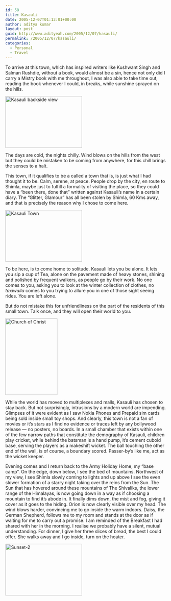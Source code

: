 ```yaml
---
id: 58
title: Kasauli
date: 2005-12-07T01:13:01+00:00
author: aditya kumar
layout: post
guid: http://www.adityeah.com/2005/12/07/kasauli/
permalink: /2005/12/07/kasauli/
categories:
  - Personal
  - Travel
---
```

To arrive at this town, which has inspired writers like Kushwant Singh and Salman Rushdie, without a book, would almost be a sin, hence not only did I carry a Mistry book with me throughout, I was also able to take time out, reading the book whenever I could, in breaks, while sunshine sprayed on the hills.  
  
<img src="http://static.flickr.com/35/70911251_1e35959005_m.jpg" width="240" height="162" alt="Kasauli backside view" />  
  
The days are cold, the nights chilly. Wind blows on the hills from the west but they could be mistaken to be coming from anywhere, for this chill brings the senses to a halt.  
  
This town, if it qualifies to be a called a town that is, is just what I had thought it to be. Calm, serene, at peace. People drop by the city, en route to Shimla, maybe just to fulfill a formality of visiting the place, so they could have a &#8220;been there, done that&#8221; written against Kasauli&#8217;s name in a certain diary. The &#8220;Glitter, Glamour&#8221; has all been stolen by Shimla, 60 Kms away, and that is precisely the reason why I chose to come here.  
  
<img src="http://static.flickr.com/34/70911253_4bc875bc99_m.jpg" width="240" height="162" alt="Kasauli Town" />  


To be here, is to come home to solitude. Kasauli lets you be alone. It lets you sip a cup of Tea, alone on the pavement made of heavy stones, shining and polished by frequent walkers, as people go by their work. No one comes to you, asking you to look at the winter collection of clothes, no _taxiwalla_ comes to you trying to allure you in one of those sight seeing rides. You are left alone.  
  
But do not mistake this for unfriendliness on the part of the residents of this small town. Talk once, and they will open their world to you.  
  
<img src="http://static.flickr.com/34/70911254_265ff87f09_m.jpg" width="163" height="240" alt="Church of Christ" />  


While the world has moved to multiplexes and malls, Kasauli has chosen to stay back. But not surprisingly, intrusions by a modern world are impending. Glimpses of it were evident as I saw Nokia Phones and Prepaid sim cards being sold inside small toy shops. And clearly, this town is not a fan of movies or it&#8217;s stars as I find no evidence or traces left by any bollywood release &#8212; no posters, no boards. In a small chamber that exists within one of the few narrow paths that constitute the demography of Kasauli, children play cricket, while behind the batsman is a hand pump, it&#8217;s cement cuboid base, serving the players as a makeshift wicket. The ball touching the other end of the wall, is of course, a boundary scored. Passer-by&#8217;s like me, act as the wicket keeper.  


Evening comes and I return back to the Army Holiday Home, my &#8220;base camp&#8221;. On the edge, down below, I see the bed of mountains. Northwest of my view, I see Shimla slowly coming to lights and up above I see the even slower formation of a starry night taking over the reins from the Sun. The Sun that has hovered around these mountains of The Shivaliks, the lower range of the Himalayas, is now going down in a way as if choosing a mountain to find it&#8217;s abode in. It finally dims down, the mist and fog, giving it cover as it goes to the hiding. Orion is now clearly visible over my head. The wind blows harder, convincing me to go inside the warm indoors. Daisy, the German Shepherd, follows me to my room and stands at the door as if waiting for me to carry out a promise. I am reminded of the Breakfast I had shared with her in the morning. I realise we probably have a silent, mutual understanding. For dinner, I give her three slices of bread, the best I could offer. She walks away and I go inside, turn on the heater.  


<img src="http://static.flickr.com/20/70911256_18b7451072_m.jpg" width="240" height="162" alt="Sunset-2" />